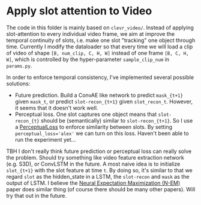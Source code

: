 # Apply slot attention to Video

The code in this folder is mainly based on `clevr_video/`. Instead of applying slot-attention to every individual video frame, we aim at improve the temporal continuity of slots, i.e. make one slot "tracking" one object through time.
Currently I modify the dataloader so that every time we will load a clip of video of shape `[B, num_clip, C, H, W]` instead of one frame `[B, C, H, W]`, which is controlled by the hyper-parameter `sample_clip_num` in `params.py`.

In order to enforce temporal consistency, I've implemented several possible solutions:
- Future prediction. Build a ConvAE like network to predict `mask_{t+1}` given `mask_t`, or predict `slot-recon_{t+1}` given `slot_recon_t`. However, it seems that it doesn't work well.
- Perceptual loss. One slot captures one object means that `slot-recon_{t}` should be (semantically) similar to `slot-recon_{t+1}`. So I use a [PerceptualLoss](https://github.com/richzhang/PerceptualSimilarity) to enforce similarity between slots. By setting `perceptual_loss='alex'` we can turn on this loss. Haven't been able to run the experiment yet...


TBH I don't really think future prediction or perceptual loss can really solve the problem. Should try something like video feature extraction network (e.g. S3D), or ConvLSTM in the future.
A most naive idea is to initialize `slot_{t+1}` with the slot feature at time `t`. By doing so, it's similar to that we regard `slot` as the hidden_state in a LSTM, the `slot-recon` and `mask` as the output of LSTM. I believe the [Neural Expectation Maximization (N-EM)](https://arxiv.org/pdf/1708.03498.pdf) paper does similar thing (of course there should be many other papers). Will try that out in the future.
